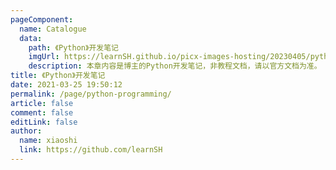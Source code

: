 ```yaml
---
pageComponent:
  name: Catalogue
  data:
    path: 《Python》开发笔记
    imgUrl: https://learnSH.github.io/picx-images-hosting/20230405/python.60rhhlxpw2o0.1zi0y412qv.webp
    description: 本章内容是博主的Python开发笔记，非教程文档，请以官方文档为准。
title: 《Python》开发笔记
date: 2021-03-25 19:50:12
permalink: /page/python-programming/
article: false
comment: false
editLink: false
author:
  name: xiaoshi
  link: https://github.com/learnSH
---
```

